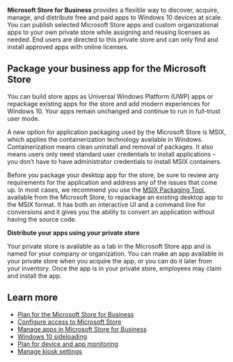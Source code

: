 **Microsoft Store for Business** provides a flexible way to discover, acquire, manage, and distribute free and paid apps to Windows 10 devices at scale. You can publish selected Microsoft Store apps and custom organizational apps to your own private store while assigning and reusing licenses as needed. End users are directed to this private store and can only find and install approved apps with online licenses. 

## Package your business app for the Microsoft Store

You can build store apps as Universal Windows Platform (UWP) apps or repackage existing apps for the store and add modern experiences for Windows 10. Your apps remain unchanged and continue to run in full-trust user mode.

A new option for application packaging used by the Microsoft Store is MSIX, which applies the containerization technology available in Windows. Containerization means clean uninstall and removal of packages. It also means users only need standard user credentials to install applications – you don’t have to have administrator credentials to install MSIX containers. 

Before you package your desktop app for the store, be sure to review any requirements for the application and address any of the issues that come up. In most cases, we recommend you use the [MSIX Packaging Tool](/windows/msix/packaging-tool/create-app-package-msi-vm), available from the Microsoft Store, to repackage an existing desktop app to the MSIX format. It has both an interactive UI and a command line for conversions and it gives you the ability to convert an application without having the source code.

**Distribute your apps using your private store**

Your private store is available as a tab in the Microsoft Store app and is named for your company or organization. You can make an app available in your private store when you acquire the app, or you can do it later from your inventory. Once the app is in your private store, employees may claim and install the app.

## Learn more
- [Plan for the Microsoft Store for Business](https://docs.microsoft.com/microsoft-store/prerequisites-microsoft-store-for-business?azure-portal=true)
- [Configure access to Microsoft Store](https://docs.microsoft.com/windows/configuration/stop-employees-from-using-microsoft-store?azure-portal=true)
- [Manage apps in Microsoft Store for Business](https://docs.microsoft.com/microsoft-store/manage-apps-microsoft-store-for-business-overview?azure-portal=true)
- [Windows 10 sideloading](https://docs.microsoft.com/intune/apps/app-sideload-windows?azure-portal=true)
- [Plan for device and app monitoring](https://docs.microsoft.com/configmgr/desktop-analytics/health-status-monitoring?azure-portal=true)
- [Manage kiosk settings](https://docs.microsoft.com/intune/configuration/kiosk-settings-windows?azure-portal=true)
